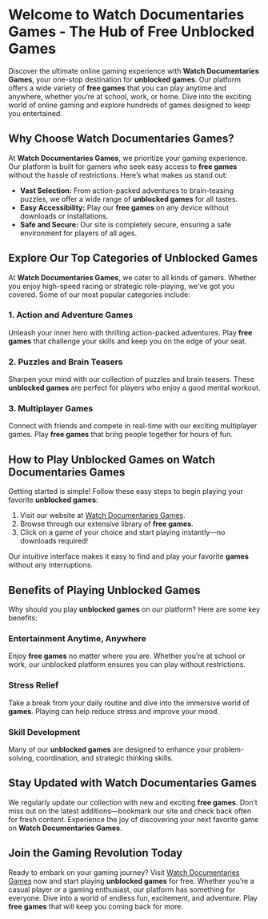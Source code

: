 <h1>Welcome to Watch Documentaries Games - The Hub of Free Unblocked Games</h1>
<p>Discover the ultimate online gaming experience with <strong>Watch Documentaries Games</strong>, your one-stop destination for <strong>unblocked games</strong>. Our platform offers a wide variety of <strong>free games</strong> that you can play anytime and anywhere, whether you’re at school, work, or home. Dive into the exciting world of online gaming and explore hundreds of games designed to keep you entertained.</p>

<h2>Why Choose Watch Documentaries Games?</h2>
<p>At <strong>Watch Documentaries Games</strong>, we prioritize your gaming experience. Our platform is built for gamers who seek easy access to <strong>free games</strong> without the hassle of restrictions. Here’s what makes us stand out:</p>
<ul>
    <li><strong>Vast Selection:</strong> From action-packed adventures to brain-teasing puzzles, we offer a wide range of <strong>unblocked games</strong> for all tastes.</li>
    <li><strong>Easy Accessibility:</strong> Play our <strong>free games</strong> on any device without downloads or installations.</li>
    <li><strong>Safe and Secure:</strong> Our site is completely secure, ensuring a safe environment for players of all ages.</li>
</ul>

<h2>Explore Our Top Categories of Unblocked Games</h2>
<p>At <strong>Watch Documentaries Games</strong>, we cater to all kinds of gamers. Whether you enjoy high-speed racing or strategic role-playing, we’ve got you covered. Some of our most popular categories include:</p>
<h3>1. Action and Adventure Games</h3>
<p>Unleash your inner hero with thrilling action-packed adventures. Play <strong>free games</strong> that challenge your skills and keep you on the edge of your seat.</p>
<h3>2. Puzzles and Brain Teasers</h3>
<p>Sharpen your mind with our collection of puzzles and brain teasers. These <strong>unblocked games</strong> are perfect for players who enjoy a good mental workout.</p>
<h3>3. Multiplayer Games</h3>
<p>Connect with friends and compete in real-time with our exciting multiplayer games. Play <strong>free games</strong> that bring people together for hours of fun.</p>

<h2>How to Play Unblocked Games on Watch Documentaries Games</h2>
<p>Getting started is simple! Follow these easy steps to begin playing your favorite <strong>unblocked games</strong>:</p>
<ol>
    <li>Visit our website at <a href="https://watchdocumentariesgames.github.io">Watch Documentaries Games</a>.</li>
    <li>Browse through our extensive library of <strong>free games</strong>.</li>
    <li>Click on a game of your choice and start playing instantly—no downloads required!</li>
</ol>
<p>Our intuitive interface makes it easy to find and play your favorite <strong>games</strong> without any interruptions.</p>

<h2>Benefits of Playing Unblocked Games</h2>
<p>Why should you play <strong>unblocked games</strong> on our platform? Here are some key benefits:</p>
<h3>Entertainment Anytime, Anywhere</h3>
<p>Enjoy <strong>free games</strong> no matter where you are. Whether you’re at school or work, our unblocked platform ensures you can play without restrictions.</p>
<h3>Stress Relief</h3>
<p>Take a break from your daily routine and dive into the immersive world of <strong>games</strong>. Playing can help reduce stress and improve your mood.</p>
<h3>Skill Development</h3>
<p>Many of our <strong>unblocked games</strong> are designed to enhance your problem-solving, coordination, and strategic thinking skills.</p>

<h2>Stay Updated with Watch Documentaries Games</h2>
<p>We regularly update our collection with new and exciting <strong>free games</strong>. Don’t miss out on the latest additions—bookmark our site and check back often for fresh content. Experience the joy of discovering your next favorite game on <strong>Watch Documentaries Games</strong>.</p>

<h2>Join the Gaming Revolution Today</h2>
<p>Ready to embark on your gaming journey? Visit <a href="https://watchdocumentariesgames.github.io">Watch Documentaries Games</a> now and start playing <strong>unblocked games</strong> for free. Whether you’re a casual player or a gaming enthusiast, our platform has something for everyone. Dive into a world of endless fun, excitement, and adventure. Play <strong>free games</strong> that will keep you coming back for more.</p>
